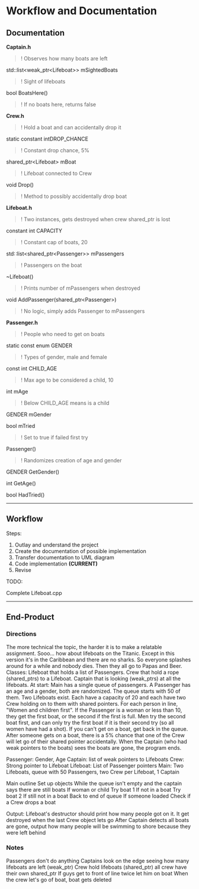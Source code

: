 # Workflow and Documentation

## Documentation

**Captain.h**
>! Observes how many boats are left

std::list<weak_ptr\<Lifeboat\>> mSightedBoats
>!	Sight of lifeboats

bool BoatsHere()
>!	If no boats here, returns false

**Crew.h**
>!	Hold a boat and can accidentally drop it

static constant intDROP_CHANCE
>!	Constant drop chance, 5%

shared_ptr\<Lifeboat\> mBoat
>!	Lifeboat connected to Crew

void Drop()
>!	Method to possibly accidentally drop boat

**Lifeboat.h**
>!	Two instances, gets destroyed when crew shared_ptr is lost

constant int CAPACITY
>!	Constant cap of boats, 20

std∷list<shared_ptr\<Passenger\>> mPassengers
>!	Passengers on the boat

~Lifeboat()
>!	Prints number of mPassengers when destroyed

void AddPassenger(shared_ptr\<Passenger\>)
>!	No logic, simply adds Passenger to mPassengers

**Passenger.h**
>!	People who need to get on boats

static const enum GENDER
>!	Types of gender, male and female

const int CHILD_AGE
>!	Max age to be considered a child, 10

int mAge
>!	Below CHILD_AGE means is a child

GENDER mGender

bool mTried
>!	Set to true if failed first try

Passenger()
>!	Randomizes creation of age and gender

GENDER GetGender()

int GetAge()

bool HadTried()

-----------------------------------------

## Workflow

Steps:
1.	Outlay and understand the project
2.	Create the documentation of possible implementation
3.	Transfer documentation to UML diagram
4.	Code implementation **(CURRENT)**
5.	Revise 

TODO:

Complete Lifeboat.cpp

-----------------------------------------

## End-Product

### Directions

The more technical the topic, the harder it is to make a relatable assignment.
Sooo... how about lifeboats on the Titanic.  Except in this version it's in the Caribbean and there are no sharks.  So everyone splashes around for a while and nobody dies.  Then they all go to Papas and Beer.
Classes: Lifeboat that holds a list of Passengers.  Crew that hold a rope (shared_ptrs) to a Lifeboat.  Captain that is looking (weak_ptrs) at all the lifeboats.
At start: Main has a single queue of passengers.  A Passenger has an age and a gender, both are randomized.  The queue starts with 50 of them.  Two Lifeboats exist.  Each have a capacity of 20 and each have two Crew holding on to them with shared pointers.
For each person in line, "Women and children first".  If the Passenger is a woman or less than 10, they get the first boat, or the second if the first is full.  Men try the second boat first, and can only try the first boat if it is their second try (so all women have had a shot).  If you can't get on a boat, get back in the queue.  After someone gets on a boat, there is a 5% chance that one of the Crew will let go of their shared pointer accidentally.  When the Captain (who had weak pointers to the boats) sees the boats are gone, the program ends.
 
Passenger: Gender, Age
Captain: list of weak pointers to Lifeboats
Crew: Strong pointer to Lifeboat
Lifeboat: List of Passenger pointers
Main: Two Lifeboats, queue with 50 Passengers, two Crew per Lifeboat, 1 Captain
 
Main outline
Set up objects
While the queue isn't empty and the captain says there are still boats
   If woman or child
      Try boat 1
   If not in a boat
      Try boat 2
   If still not in a boat
      Back to end of queue
   If someone loaded
      Check if a Crew drops a boat
 
Output:
Lifeboat's destructor should print how many people got on it.  It get destroyed when the last Crew object lets go
After Captain detects all boats are gone, output how many people will be swimming to shore because they were left behind

### Notes

Passengers don't do anything
Captains look on the edge seeing how many lifeboats are left (weak_ptr)
Crew hold lifeboats (shared_ptr) all crew have their own shared_ptr
If guys get to front of line twice let him on boat
When the crew let's go of boat, boat gets deleted
